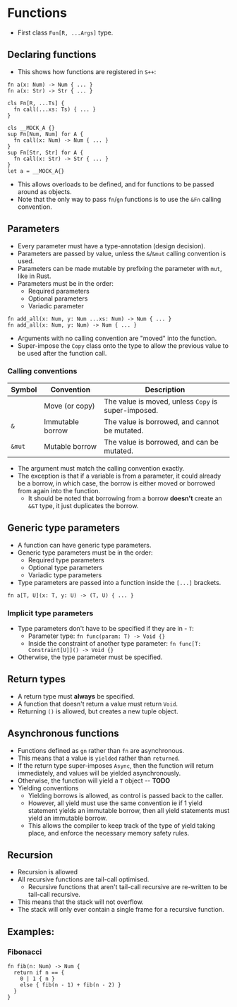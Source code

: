 # Functions
- First class `Fun[R, ...Args]` type.

## Declaring functions
- This shows how functions are registered in `S++`:
```s++
fn a(x: Num) -> Num { ... }
fn a(x: Str) -> Str { ... }
```
```s++
cls Fn[R, ...Ts] {
  fn call(...xs: Ts) { ... }
}

cls __MOCK_A {}
sup Fn[Num, Num] for A {
  fn call(x: Num) -> Num { ... }
}
sup Fn[Str, Str] for A {
  fn call(x: Str) -> Str { ... }
}
let a = __MOCK_A{}
```
- This allows overloads to be defined, and for functions to be passed around as objects.
- Note that the only way to pass `fn`/`gn` functions is to use the `&Fn` calling convention.

## Parameters
- Every parameter must have a type-annotation (design decision).
- Parameters are passed by value, unless the `&`/`&mut` calling convention is used.
- Parameters can be made mutable by prefixing the parameter with `mut`, like in Rust.
- Parameters must be in the order:
  - Required parameters
  - Optional parameters
  - Variadic parameter
```s++
fn add_all(x: Num, y: Num ...xs: Num) -> Num { ... }
fn add_all(x: Num, y: Num) -> Num { ... }
```
- Arguments with no calling convention are "moved" into the function.
- Super-impose the `Copy` class onto the type to allow the previous value to be used after the function call.

### Calling conventions
| Symbol | Convention       | Description                                         |
|--------|------------------|-----------------------------------------------------|
| ` `    | Move (or copy)   | The value is moved, unless `Copy` is super-imposed. |
| `&`    | Immutable borrow | The value is borrowed, and cannot be mutated.       |
| `&mut` | Mutable borrow   | The value is borrowed, and can be mutated.          |
- The argument must match the calling convention exactly.
- The exception is that if a variable is from a parameter, it could already be a borrow, in which case, the borrow is either moved or borrowed from again into the function.
  - It should be noted that borrowing from a borrow **doesn't** create an `&&T` type, it just duplicates the borrow.

## Generic type parameters
- A function can have generic type parameters.
- Generic type parameters must be in the order:
  - Required type parameters
  - Optional type parameters
  - Variadic type parameters
- Type parameters are passed into a function inside the `[...]` brackets.

```s++
fn a[T, U](x: T, y: U) -> (T, U) { ... }
```

### Implicit type parameters
- Type parameters don't have to be specified if they are in - `T`:
  - Parameter type: `fn func(param: T) -> Void {}`
  - Inside the constraint of another type parameter: `fn func[T: Constraint[U]]() -> Void {}`
- Otherwise, the type parameter must be specified.

## Return types
- A return type must **always** be specified.
- A function that doesn't return a value must return `Void`.
- Returning `()` is allowed, but creates a new tuple object.

## Asynchronous functions
- Functions defined as `gn` rather than `fn` are asynchronous.
- This means that a value is `yielded` rather than `returned`.
- If the return type super-imposes `Async`, then the function will return immediately, and values will be yielded asynchronously.
- Otherwise, the function will yield a `T` object -- **TODO**
- Yielding conventions
  - Yielding borrows is allowed, as control is passed back to the caller.
  - However, all yield must use the same convention ie if 1 yield statement yields an immutable borrow, then all yield statements must yield an immutable borrow.
  - This allows the compiler to keep track of the type of yield taking place, and enforce the necessary memory safety rules.

## Recursion
- Recursion is allowed
- All recursive functions are tail-call optimised.
  - Recursive functions that aren't tail-call recursive are re-written to be tail-call recursive.
- This means that the stack will not overflow.
- The stack will only ever contain a single frame for a recursive function.

## Examples:
### Fibonacci
```s++
fn fib(n: Num) -> Num {
  return if n == {
    0 | 1 { n }
    else { fib(n - 1) + fib(n - 2) }
  }
}